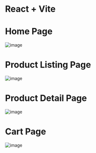 # React + Vite

# Home Page
![image](https://github.com/user-attachments/assets/b76cc502-2775-411e-9213-c9daa6d169aa)

# Product Listing Page
![image](https://github.com/user-attachments/assets/cb0dcb16-1975-4473-9947-ce629f0286b0)

# Product Detail Page
![image](https://github.com/user-attachments/assets/5157a9cb-3fa4-47b1-8d76-c16177dbc303)

# Cart Page 
![image](https://github.com/user-attachments/assets/5120a342-65b7-4055-8c3b-6c0284933f72)

